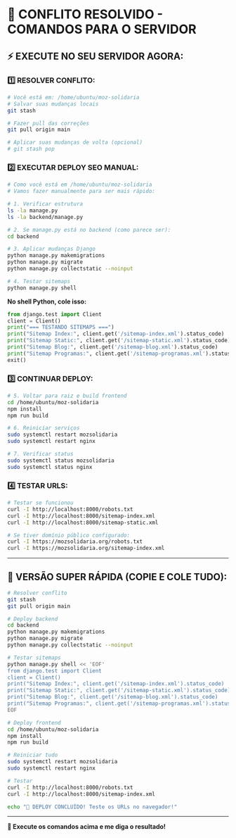# 🚨 CONFLITO RESOLVIDO - COMANDOS PARA O SERVIDOR

## ⚡ EXECUTE NO SEU SERVIDOR AGORA:

### 1️⃣ **RESOLVER CONFLITO:**
```bash
# Você está em: /home/ubuntu/moz-solidaria
# Salvar suas mudanças locais
git stash

# Fazer pull das correções
git pull origin main

# Aplicar suas mudanças de volta (opcional)
# git stash pop
```

### 2️⃣ **EXECUTAR DEPLOY SEO MANUAL:**
```bash
# Como você está em /home/ubuntu/moz-solidaria
# Vamos fazer manualmente para ser mais rápido:

# 1. Verificar estrutura
ls -la manage.py
ls -la backend/manage.py

# 2. Se manage.py está no backend (como parece ser):
cd backend

# 3. Aplicar mudanças Django
python manage.py makemigrations
python manage.py migrate
python manage.py collectstatic --noinput

# 4. Testar sitemaps
python manage.py shell
```

**No shell Python, cole isso:**
```python
from django.test import Client
client = Client()
print("=== TESTANDO SITEMAPS ===")
print("Sitemap Index:", client.get('/sitemap-index.xml').status_code)
print("Sitemap Static:", client.get('/sitemap-static.xml').status_code)
print("Sitemap Blog:", client.get('/sitemap-blog.xml').status_code)
print("Sitemap Programas:", client.get('/sitemap-programas.xml').status_code)
exit()
```

### 3️⃣ **CONTINUAR DEPLOY:**
```bash
# 5. Voltar para raiz e build frontend
cd /home/ubuntu/moz-solidaria
npm install
npm run build

# 6. Reiniciar serviços
sudo systemctl restart mozsolidaria
sudo systemctl restart nginx

# 7. Verificar status
sudo systemctl status mozsolidaria
sudo systemctl status nginx
```

### 4️⃣ **TESTAR URLS:**
```bash
# Testar se funcionou
curl -I http://localhost:8000/robots.txt
curl -I http://localhost:8000/sitemap-index.xml
curl -I http://localhost:8000/sitemap-static.xml

# Se tiver domínio público configurado:
curl -I https://mozsolidaria.org/robots.txt
curl -I https://mozsolidaria.org/sitemap-index.xml
```

---

## 🎯 **VERSÃO SUPER RÁPIDA (COPIE E COLE TUDO):**

```bash
# Resolver conflito
git stash
git pull origin main

# Deploy backend
cd backend
python manage.py makemigrations
python manage.py migrate
python manage.py collectstatic --noinput

# Testar sitemaps
python manage.py shell << 'EOF'
from django.test import Client
client = Client()
print("Sitemap Index:", client.get('/sitemap-index.xml').status_code)
print("Sitemap Static:", client.get('/sitemap-static.xml').status_code)
print("Sitemap Blog:", client.get('/sitemap-blog.xml').status_code)
print("Sitemap Programas:", client.get('/sitemap-programas.xml').status_code)
EOF

# Deploy frontend
cd /home/ubuntu/moz-solidaria
npm install
npm run build

# Reiniciar tudo
sudo systemctl restart mozsolidaria
sudo systemctl restart nginx

# Testar
curl -I http://localhost:8000/robots.txt
curl -I http://localhost:8000/sitemap-index.xml

echo "🎉 DEPLOY CONCLUÍDO! Teste os URLs no navegador!"
```

---

**🚀 Execute os comandos acima e me diga o resultado!**
